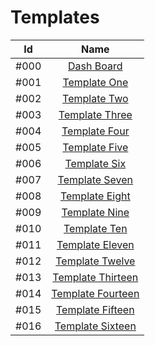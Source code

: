 # Templates


|  Id |  Name | 
| :--: | :--: |
| #000 | [Dash Board ](https://TTSE17.github.io/Templates/Dash%20Board/index.html)  |
| #001 | [Template One](https://TTSE17.github.io/Templates/Template%20One/Template_One.html)  |
| #002 | [Template Two](https://TTSE17.github.io/Templates/Template%20Two/Template_Two.html) |
| #003 | [Template Three](https://TTSE17.github.io/Templates/Template%20Three/Template_Three.html)  |
| #004 | [Template Four](https://TTSE17.github.io/Templates/Template%20Four/Template_Four.html)  |
| #005 | [Template Five](https://TTSE17.github.io/Templates/Template%20Five/Template_Five.html)  |
| #006 | [Template Six](https://TTSE17.github.io/Templates/Template%20Six/Template_Six.html)  |
| #007 | [Template Seven](https://TTSE17.github.io/Templates/Template%20Seven/Template_Seven.html)  |
| #008 | [Template Eight](https://TTSE17.github.io/Templates/Template_Eight/Template_Eight.html)  |
| #009 | [Template Nine](https://TTSE17.github.io/Templates/Template%20Nine/Template_Nine.html)  |
| #010 | [Template Ten](https://TTSE17.github.io/Templates/Template%20Ten/Template_Ten.html)  |
| #011 | [Template Eleven](https://TTSE17.github.io/Templates/Template%20Eleven/Template_Eleven.html)  |
| #012 | [Template Twelve](https://TTSE17.github.io/Templates/Template%20Twelve/Template_Twelve.html)  |
| #013 | [Template Thirteen](https://TTSE17.github.io/Templates/Template%20Thirteen/Template_Thirteen.html)  |
| #014 | [Template Fourteen](https://TTSE17.github.io/Templates/Template%20Fourteen/Template_Fourteen.html)  |
| #015 | [Template Fifteen](https://TTSE17.github.io/Templates/Template%20Fifteen/Template_Fifteen.html)  |
| #016 | [Template Sixteen](https://TTSE17.github.io/Templates/Template%20Sixteen/Template_Sixteen.html)  |
